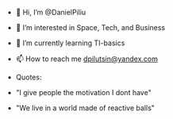 - 👋 Hi, I’m @DanielPiliu
- 👀 I’m interested in Space, Tech, and Business 
- 🌱 I’m currently learning TI-basics
- 📫 How to reach me dpilutsin@yandex.com

- Quotes:
- "I give people the motivation I dont have"
- "We live in a world made of reactive balls"
<!---
DanielPiliu/DanielPiliu is a ✨ special ✨ repository because its `README.md` (this file) appears on your GitHub profile.
You can click the Preview link to take a look at your changes.
--->
